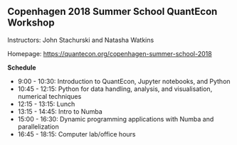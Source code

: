 
Copenhagen 2018 Summer School QuantEcon Workshop
--------------------------------------------------

Instructors: John Stachurski and Natasha Watkins

Homepage: https://quantecon.org/copenhagen-summer-school-2018


**Schedule**

* 9:00 - 10:30: Introduction to QuantEcon, Jupyter notebooks, and Python
* 10:45 - 12:15: Python for data handling, analysis, and visualisation, numerical techniques
* 12:15 - 13:15: Lunch
* 13:15 - 14:45: Intro to Numba
* 15:00 - 16:30: Dynamic programming applications with Numba and parallelization
* 16:45 - 18:15: Computer lab/office hours